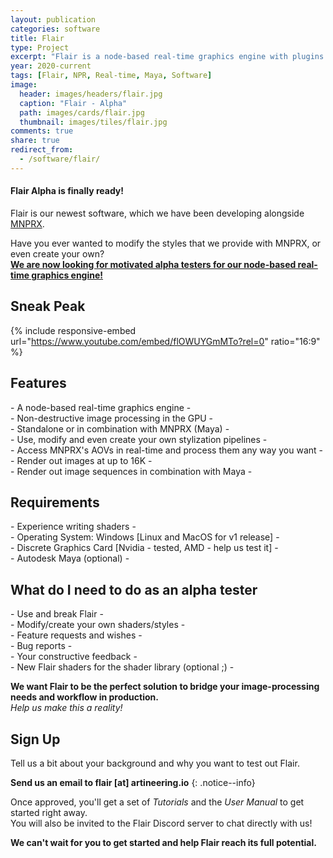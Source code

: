 ```yaml
---
layout: publication
categories: software
title: Flair
type: Project
excerpt: "Flair is a node-based real-time graphics engine with plugins for Autodesk Maya."
year: 2020-current
tags: [Flair, NPR, Real-time, Maya, Software]
image:
  header: images/headers/flair.jpg
  caption: "Flair - Alpha"
  path: images/cards/flair.jpg
  thumbnail: images/tiles/flair.jpg
comments: true
share: true
redirect_from:
  - /software/flair/
---
```

<div class="pull-center" markdown="1">

#### Flair Alpha is finally ready!

Flair is our newest software, which we have been developing alongside [MNPRX](/software/MNPRX/).

Have you ever wanted to modify the styles that we provide with MNPRX, or even create your own?  
[**We are now looking for motivated alpha testers for our node-based real-time graphics engine!**](#what-do-i-need-to-do-as-an-alpha-tester)

## Sneak Peak
{% include responsive-embed url="https://www.youtube.com/embed/flOWUYGmMTo?rel=0" ratio="16:9" %}

## Features
\- A node-based real-time graphics engine -  
\- Non-destructive image processing in the GPU -  
\- Standalone or in combination with MNPRX (Maya) -  
\- Use, modify and even create your own stylization pipelines -  
\- Access MNPRX's AOVs in real-time and process them any way you want -  
\- Render out images at up to 16K -  
\- Render out image sequences in combination with Maya -  

## Requirements
\- Experience writing shaders -  
\- Operating System: Windows [Linux and MacOS for v1 release] -  
\- Discrete Graphics Card [Nvidia - tested, AMD - help us test it] -  
\- Autodesk Maya (optional) -  

## What do I need to do as an alpha tester
\- Use and break Flair -  
\- Modify/create your own shaders/styles -   
\- Feature requests and wishes -  
\- Bug reports -  
\- Your constructive feedback -   
\- New Flair shaders for the shader library (optional ;) -  

**We want Flair to be the perfect solution to bridge your image-processing needs and workflow in production.**  
*Help us make this a reality!*

## Sign Up
Tell us a bit about your background and why you want to test out Flair.

**Send us an email to flair [at] artineering.io**
{: .notice--info}

Once approved, you'll get a set of _Tutorials_ and the _User Manual_ to get started right away.  
You will also be invited to the Flair Discord server to chat directly with us!

**We can't wait for you to get started and help Flair reach its full potential.**

</div>
